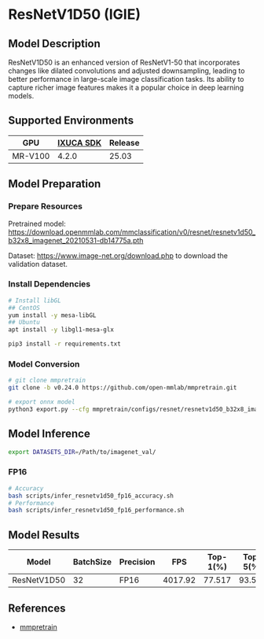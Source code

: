 # ResNetV1D50 (IGIE)

## Model Description

ResNetV1D50 is an enhanced version of ResNetV1-50 that incorporates changes like dilated convolutions and adjusted downsampling, leading to better performance in large-scale image classification tasks. Its ability to capture richer image features makes it a popular choice in deep learning models.

## Supported Environments

| GPU    | [IXUCA SDK](https://gitee.com/deep-spark/deepspark#%E5%A4%A9%E6%95%B0%E6%99%BA%E7%AE%97%E8%BD%AF%E4%BB%B6%E6%A0%88-ixuca) | Release |
|--------|-----------|---------|
| MR-V100 | 4.2.0     |  25.03  |

## Model Preparation

### Prepare Resources

Pretrained model: <https://download.openmmlab.com/mmclassification/v0/resnet/resnetv1d50_b32x8_imagenet_20210531-db14775a.pth>

Dataset: <https://www.image-net.org/download.php> to download the validation dataset.

### Install Dependencies

```bash
# Install libGL
## CentOS
yum install -y mesa-libGL
## Ubuntu
apt install -y libgl1-mesa-glx

pip3 install -r requirements.txt
```

### Model Conversion

```bash
# git clone mmpretrain
git clone -b v0.24.0 https://github.com/open-mmlab/mmpretrain.git

# export onnx model
python3 export.py --cfg mmpretrain/configs/resnet/resnetv1d50_b32x8_imagenet.py --weight resnetv1d50_b32x8_imagenet_20210531-db14775a.pth --output resnetv1d50.onnx

```

## Model Inference

```bash
export DATASETS_DIR=/Path/to/imagenet_val/
```

### FP16

```bash
# Accuracy
bash scripts/infer_resnetv1d50_fp16_accuracy.sh
# Performance
bash scripts/infer_resnetv1d50_fp16_performance.sh
```

## Model Results

| Model       | BatchSize | Precision | FPS      | Top-1(%) | Top-5(%) |
| ----------- | --------- | --------- | -------- | -------- | -------- |
| ResNetV1D50 | 32        | FP16      | 4017.92  | 77.517   | 93.538   |

## References

- [mmpretrain](https://github.com/open-mmlab/mmpretrain)

